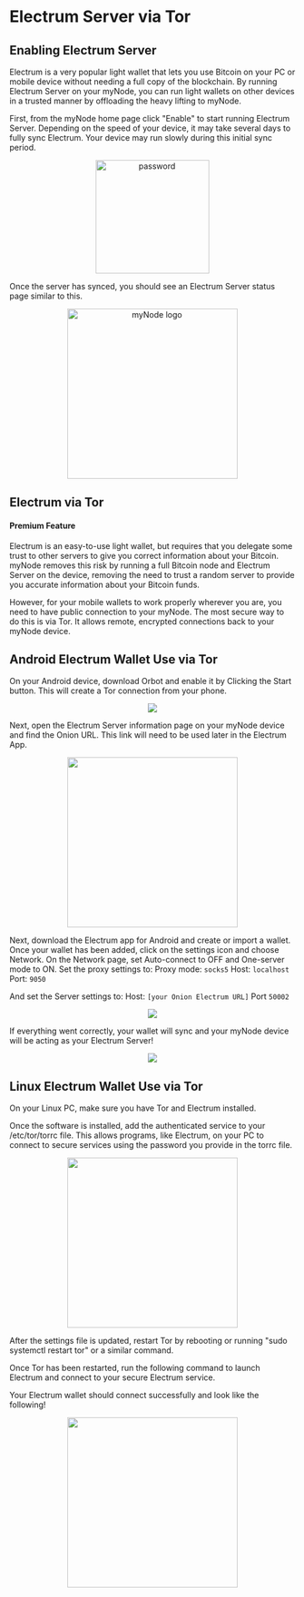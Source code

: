 # Electrum Server via Tor

## Enabling Electrum Server

Electrum is a very popular light wallet that lets you use Bitcoin on your PC or mobile device without needing a full copy of the blockchain. By running Electrum Server on your myNode, you can run light wallets on other devices in a trusted manner by offloading the heavy lifting to myNode.

First, from the myNode home page click "Enable" to start running Electrum Server. Depending on the speed of your device, it may take several days to fully sync Electrum. Your device may run slowly during this initial sync period.

<center>
  <figure>
    <img src="/images/bitcoin/electrum-1.png" alt="password" style="width: 200px;">
  </figure>
</center>

Once the server has synced, you should see an Electrum Server status page similar to this.

<center>
  <figure>
    <img src="/images/bitcoin/electrum-2.png" alt="myNode logo" style="width: 300px;">
  </figure>
</center>

## Electrum via Tor

#### Premium Feature

Electrum is an easy-to-use light wallet, but requires that you delegate some trust to other servers to give you correct information about your Bitcoin. myNode removes this risk by running a full Bitcoin node and Electrum Server on the device, removing the need to trust a random server to provide you accurate information about your Bitcoin funds.

However, for your mobile wallets to work properly wherever you are, you need to have public connection to your myNode. The most secure way to do this is via Tor. It allows remote, encrypted connections back to your myNode device.

## Android Electrum Wallet Use via Tor

On your Android device, download Orbot and enable it by Clicking the Start button. This will create a Tor connection from your phone.

<center>
  <figure>
    <img src="/images/remote-access-tor/remote-electrum-access-3.png" class="app_screenshot">
  </figure>
</center>

Next, open the Electrum Server information page on your myNode device and find the Onion URL. This link will need to be used later in the Electrum App.

<center>
  <figure>
    <img src="/images/bitcoin/electrum-2.png" style="width: 300px;">
  </figure>
</center>

Next, download the Electrum app for Android and create or import a wallet. Once your wallet has been added, click on the settings icon and choose Network. On the Network page, set Auto-connect to OFF and One-server mode to ON. Set the proxy settings to:
Proxy mode: `socks5`
Host: `localhost`
Port: `9050`

And set the Server settings to:
Host: `[your Onion Electrum URL]`
Port `50002`

<center>
  <figure>
    <img src="/images/remote-access-tor/remote-electrum-access-5.png" class="app_screenshot">
  </figure>
</center>

If everything went correctly, your wallet will sync and your myNode device will be acting as your Electrum Server!

<center>
  <figure>
    <img src="/images/remote-access-tor/remote-electrum-access-6.png" class="app_screenshot">
  </figure>
</center>

## Linux Electrum Wallet Use via Tor

On your Linux PC, make sure you have Tor and Electrum installed.

Once the software is installed, add the authenticated service to your /etc/tor/torrc file. This allows programs, like Electrum, on your PC to connect to secure services using the password you provide in the torrc file.

<center>
  <figure>
    <img src="/images/remote-access-tor/remote-electrum-access-7.png" style="width: 300px;">
  </figure>
</center>

After the settings file is updated, restart Tor by rebooting or running "sudo systemctl restart tor" or a similar command.

Once Tor has been restarted, run the following command to launch Electrum and connect to your secure Electrum service.

Your Electrum wallet should connect successfully and look like the following!

<center>
  <figure>
    <img src="/images/remote-access-tor/remote-electrum-access-8.png" style="width: 300px;">
  </figure>
</center>
